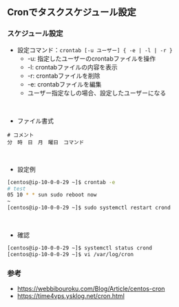 ## Cronでタスクスケジュール設定

### スケジュール設定
- 設定コマンド：`crontab [-u ユーザー] { -e | -l | -r }`
  - -u: 指定したユーザーのcrontabファイルを操作
  - -l: crontabファイルの内容を表示
  - -r: crontabファイルを削除
  - -e: crontabファイルを編集
  - ユーザー指定なしの場合、設定したユーザーになる
  
<br>

- ファイル書式
```
# コメント
分　時　日　月　曜日　コマンド
```

<br>

- 設定例
```bash
[centos@ip-10-0-0-29 ~]$ crontab -e
# test
05 10 * * sun sudo reboot now
~
[centos@ip-10-0-0-29 ~]$ sudo systemctl restart crond
```

<br>

- 確認
```bash
[centos@ip-10-0-0-29 ~]$ systemctl status crond
[centos@ip-10-0-0-29 ~]$ vi /var/log/cron
```


### 参考
- https://webbibouroku.com/Blog/Article/centos-cron
- https://time4vps.ysklog.net/cron.html
